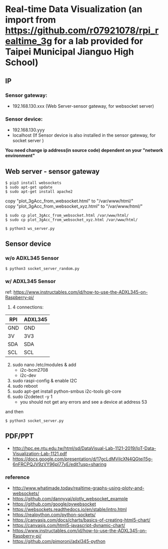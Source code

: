 # Real-time Data Visualization (an import from https://github.com/r07921078/rpi_realtime_3g for a lab provided for Taipei Municipal Jianguo High School)
## IP
### Sensor gateway:
* 192.168.130.xxx (Web Server-sensor gateway, for websocket server)
### Sensor device:
* 192.168.130.yyy
* localhost (If Sensor device is also installed in the sensor gateway, for socket server )

**You need change ip address(in source code) dependent on your "network environment"**

## Web server - sensor gateway
```
$ pip3 install websockets
$ sudo apt-get update
$ sudo apt-get install apache2
```

copy "plot_3gAcc_from_websocket.html" to "/var/www/html/" <br/>
copy "plot_3gAcc_from_websocket_xyz.html" to "/var/www/html/" <br/>
```
$ sudo cp plot_3gAcc_from_websocket.html /var/www/html/
$ sudo cp plot_3gAcc_from_websocket_xyz.html /var/www/html/
```

```
$ python3 ws_server.py
```

## Sensor device
### w/o ADXL345 Sensor
```
$ python3 socket_server_random.py
```

### w/ ADXL345 Sensor

ref: https://www.instructables.com/id/how-to-use-the-ADXL345-on-Raspberry-pi/

1. 4 connections: 


| RPI | ADXL345 |
| ---- | --- |
| GND  | GND |
| 3V   | 3V3 |
| SDA  | SDA |
| SCL  | SCL |


2. sudo nano /etc/modules & add
    * i2c-bcm2708
    * i2c-dev
3. sudo raspi-config & enable I2C
3. sudo reboot
4. sudo apt-get install python-smbus i2c-tools git-core
5. sudo i2cdetect -y 1
    * you should not get any errors and see a device at address 53

and then

```
$ python3 socket_server.py
```

## PDF/PPT
* http://hpc.ee.ntu.edu.tw/html/sd/DataVisual-Lab-1121-2019/IoT-Data-Visualization-Lab-1121.pdf
* https://docs.google.com/presentation/d/17gcLdMVilcXN4QGtei15g-6nFRCPQJV9zVY96pl77yE/edit?usp=sharing


### reference
* http://www.whatimade.today/realtime-graphs-using-ploty-and-websockets/
* https://github.com/dannyvai/plotly_websocket_example
* https://github.com/google/pywebsocket
* https://websockets.readthedocs.io/en/stable/intro.html
* https://realpython.com/python-sockets/
* https://canvasjs.com/docs/charts/basics-of-creating-html5-chart/
* https://canvasjs.com/html5-javascript-dynamic-chart/
* https://www.instructables.com/id/how-to-use-the-ADXL345-on-Raspberry-pi/
* https://github.com/pimoroni/adxl345-python

